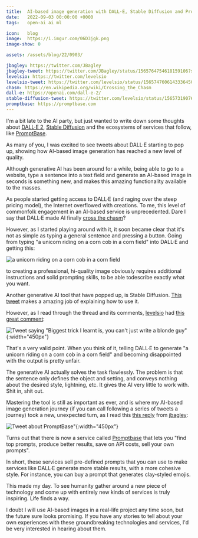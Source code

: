 ```yaml
---
title:  AI-based image generation with DALL·E, Stable Diffusion and Promptbase
date:   2022-09-03 00:00:00 +0000
tags:   open-ai ai ml

icon:   blog
image:  https://i.imgur.com/06D3jgk.png
image-show: 0

assets: /assets/blog/22/0903/

jbagley: https://twitter.com/JBagley
jbagley-tweet: https://twitter.com/JBagley/status/1565764754618159106?s=20&t=0Jsa9dz8EVNZZq3HYicFmg
levelsio: https://twitter.com/levelsio
levelsio-tweet: https://twitter.com/levelsio/status/1565747606143336450?s=20&t=0Jsa9dz8EVNZZq3HYicFmg
chasm: https://en.wikipedia.org/wiki/Crossing_the_Chasm
dall-e: https://openai.com/dall-e-2/
stable-diffusion-tweet: https://twitter.com/levelsio/status/1565731907664478209?s=20&t=UlBJZG9I0vhTkvsPNn_Bow
promptbase: https://promptbase.com
---
```


I'm a bit late to the AI party, but just wanted to write down some thoughts about [DALL·E 2]({{page.dall-e}}), [Stable Diffusion]({{page.stable-diffusion-tweet}}) and the ecosystems of services that follow, like [PromptBase]({{page.promptbase}}).

As many of you, I was excited to see tweets about DALL·E starting to pop up, showing how AI-based image generation has reached a new level of quality.

Although generative AI has been around for a while, being able to go to a website, type a sentence into a text field and generate an AI-based image in seconds is something new, and makes this amazing functionality available to the masses.

As people started getting access to DALL·E (and raging over the steep pricing model), the Internet overflowed with creations. To me, this level of commonfolk engagement in an AI-based service is unprecedented. Dare I say that DALL·E made AI finally [cross the chasm]({{page.chasm}})?

However, as I started playing around with it, it soon became clear that it's not as simple as typing a general sentence and pressing a button. Going from typing "a unicorn riding on a corn cob in a corn field" into DALL·E and getting this:

![a unicorn riding on a corn cob in a corn field]({{page.assets}}unicorn.jpg)

to creating a professional, hi-quality image obviously requires additional instructions and solid prompting skills, to be able todescribe exactly what you want.

Another generative AI tool that have popped up, is Stable Diffusion. [This tweet]({{page.stable-diffusion-tweet}}) makes a amazing job of explaining how to use it. 

However, as I read through the thread and its comments, [levelsio]({{page.levelsio}}) had [this great comment]({{page.levelsio-tweet}}):

![Tweet saying "Biggest trick I learnt is, you can't just write a blonde guy"]({{page.assets}}levelsio-tweet.jpg){:width="450px"}

That's a very valid point. When you think of it, telling DALL·E to generate "a unicorn riding on a corn cob in a corn field" and becoming disappointed with the output is pretty unfair. 

The generative AI actually solves the task flawlessly. The problem is that the sentence only defines the object and setting, and conveys nothing about the desired style, lightning, etc. It gives the AI very little to work with. Shit in, shit out.

Mastering the tool is still as important as ever, and is where my AI-based image generation journey (if you can call following a series of tweets a journey) took a new, unexpected turn, as I read this [this reply]({{page.jbagley-tweet}}) from [jbagley]({{page.jbagley}}):

![Tweet about PromptBase"]({{page.assets}}jbagley-tweet.jpg){:width="450px"}

Turns out that there is now a service called [Promptbase]({{page.promptbase}}) that lets you "find top prompts, produce better results, save on API costs, sell your own prompts".

In short, these services sell pre-defined prompts that you can use to make services like DALL·E generate more stable results, with a more cohesive style. For instance, you can buy a prompt that generates clay-styled emojis.

This made my day. To see humanity gather around a new piece of technology and come up with entirely new kinds of services is truly inspiring. Life finds a way.

I doubt I will use AI-based images in a real-life project any time soon, but the future sure looks promising. If you have any stories to tell about your own experiences with these groundbreaking technologies and services, I'd be very interested in hearing about them.